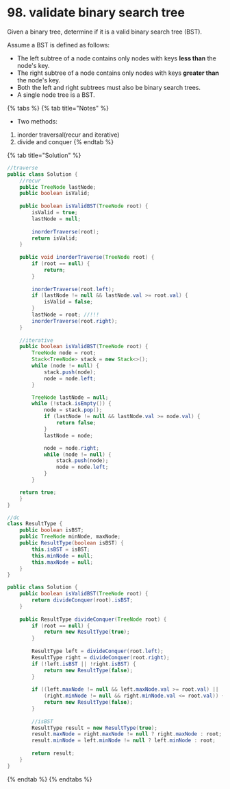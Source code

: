 # 98. validate binary search tree

Given a binary tree, determine if it is a valid binary search tree \(BST\).

Assume a BST is defined as follows:

* The left subtree of a node contains only nodes with keys **less than** the node's key.
* The right subtree of a node contains only nodes with keys **greater than** the node's key.
* Both the left and right subtrees must also be binary search trees.
* A single node tree is a BST.

{% tabs %}
{% tab title="Notes" %}
* Two methods: 

1. inorder traversal\(recur and iterative\)
2. divide and conquer
{% endtab %}

{% tab title="Solution" %}
```java
//traverse 
public class Solution {
    //recur
    public TreeNode lastNode;
    public boolean isValid;
    
    public boolean isValidBST(TreeNode root) {
        isValid = true;
        lastNode = null;
        
        inorderTraverse(root);
        return isValid;
    }
    
    public void inorderTraverse(TreeNode root) {
        if (root == null) {
            return;
        }
        
        inorderTraverse(root.left);
        if (lastNode != null && lastNode.val >= root.val) {
            isValid = false;
        }
        lastNode = root; //!!!
        inorderTraverse(root.right);
    }
    
    //iterative
    public boolean isValidBST(TreeNode root) {        
        TreeNode node = root;
        Stack<TreeNode> stack = new Stack<>();
        while (node != null) {
            stack.push(node);
            node = node.left;
        }

        TreeNode lastNode = null;
        while (!stack.isEmpty()) {
            node = stack.pop();
            if (lastNode != null && lastNode.val >= node.val) {
                return false;
            }
            lastNode = node;

            node = node.right;
            while (node != null) {
                stack.push(node);
                node = node.left;
            }
        }

    return true;
    }
}

//dc
class ResultType {
    public boolean isBST;
    public TreeNode minNode, maxNode;
    public ResultType(boolean isBST) {
        this.isBST = isBST;
        this.minNode = null;
        this.maxNode = null;
    }
}

public class Solution {
    public boolean isValidBST(TreeNode root) {
        return divideConquer(root).isBST;
    }
    
    public ResultType divideConquer(TreeNode root) {
        if (root == null) {
            return new ResultType(true);
        }
        
        ResultType left = divideConquer(root.left);
        ResultType right = divideConquer(root.right);
        if (!left.isBST || !right.isBST) {
            return new ResultType(false);
        }
        
        if ((left.maxNode != null && left.maxNode.val >= root.val) || 
            (right.minNode != null && right.minNode.val <= root.val)) {
            return new ResultType(false);
        }
        
        //isBST
        ResultType result = new ResultType(true);
        result.maxNode = right.maxNode != null ? right.maxNode : root;
        result.minNode = left.minNode != null ? left.minNode : root;
        
        return result;
    }
}
```
{% endtab %}
{% endtabs %}

